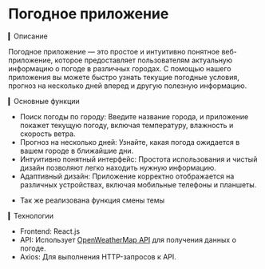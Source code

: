 # Погодное приложение

▎Описание

Погодное приложение — это простое и интуитивно понятное веб-приложение, которое предоставляет пользователям актуальную информацию о погоде в различных городах. С помощью нашего приложения вы можете быстро узнать текущие погодные условия, прогноз на несколько дней вперед и другую полезную информацию.

▎Основные функции

- Поиск погоды по городу: Введите название города, и приложение покажет текущую погоду, включая температуру, влажность и скорость ветра.
- Прогноз на несколько дней: Узнайте, какая погода ожидается в вашем городе в ближайшие дни.
- Интуитивно понятный интерфейс: Простота использования и чистый дизайн позволяют легко находить нужную информацию.
- Адаптивный дизайн: Приложение корректно отображается на различных устройствах, включая мобильные телефоны и планшеты.

* Так же реализована функция смены темы

▎Технологии

- Frontend: React.js
- API: Использует [OpenWeatherMap API](https://openweathermap.org/api) для получения данных о погоде.
- Axios: Для выполнения HTTP-запросов к API.

